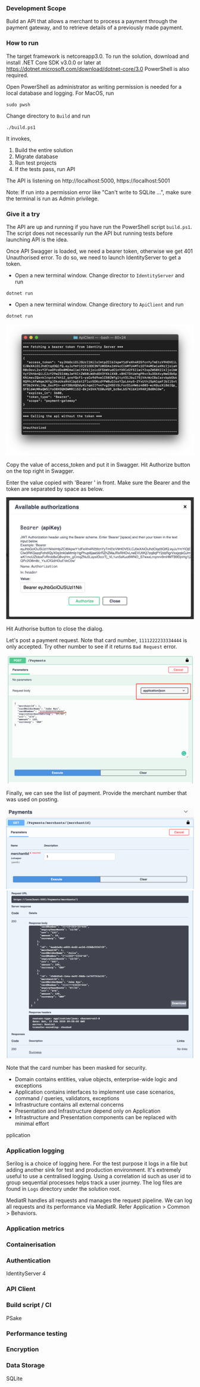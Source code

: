 

### Development Scope

Build an API that allows a merchant to process a payment through the payment gateway, and to retrieve details of a previously made payment.

### How to run
The target framework is netcoreapp3.0. To run the solution, download and install .NET Core SDK v3.0.0 or later at https://dotnet.microsoft.com/download/dotnet-core/3.0
PowerShell is also required.
 
 Open PowerShell as administrator as writing permission is needed for a local database and logging. For MacOS, run 
 ```
 sudo pwsh
 ```
 
 Change directory to `Build` and run 
 ```
 ./build.ps1
 ``` 
 
 It invokes,
 
 1. Build the entire solution
 2. Migrate database
 3. Run test projects
 4. If the tests pass, run API
 
The API is listening on http://localhost:5000, https://localhost:5001
 
Note: If run into a permission error like "Can't write to SQLite ...", make sure the terminal is run as Admin privilege.

### Give it a try
The API are up and running if you have run the PowerShell script `build.ps1`. The script does not necessarily run the API but running tests before launching API is the idea.

Once API Swagger is loaded, we need a bearer token, otherwise we get 401 Unauthorised error. To do so, we need to launch IdentityServer to get a token.

- Open a new terminal window. Change director to `IdentityServer` and run
```
dotnet run
``` 

- Open a new terminal window. Change directory to `ApiClient` and run
```
dotnet run
``` 

![bearer token](Documents/token.png)

Copy the value of access_token and put it in Swagger. Hit Authorize button on the top right in Swagger.

Enter the value copied with 'Bearer ' in front. Make sure the Bearer and the token are separated by space as below.

![authorise](Documents/authorise.png) 

Hit Authorise button to close the dialog.

Let's post a payment request. Note that card number, `1111222233334444` is only accepted. Try other number to see if it returns `Bad Request` error.

![post payment](Documents/post-payment.png)

Finally, we can see the list of payment. Provide the merchant number that was used on posting.

![post payment](Documents/get-payment.png)
![post payment](Documents/response.png)

Note that the card number has been masked for security.




- Domain contains entities, value objects, enterprise-wide logic and exceptions
- Application contains interfaces to implement use case scenarios, command / queries, validators, exceptions
- Infrastructure contains all external concerns
- Presentation and Infrastructure depend only on Application
- Infrastructure and Presentation components can be replaced with minimal effort


pplication

### Application logging
Serilog is a choice of logging here. For the test purpose it logs in a file but adding another sink for test and production
environment. It's extremely useful to use a centralised logging. Using a correlation id such as user id to group sequential processes helps track a user journey.
The log files are found in `Logs` directory under the solution root.

MediatR handles all requests and manages the request pipeline. We can log all requests and its performance via MediatR. Refer Application > Common > Behaviors.

### Application metrics

### Containerisation

### Authentication

IdentityServer 4

### API Client

### Build script / CI

PSake

### Performance testing

### Encryption

### Data Storage

SQLite

